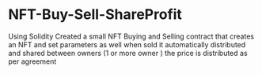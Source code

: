 # NFT-Buy-Sell-ShareProfit
Using Solidity Created a small NFT Buying and Selling contract that creates an NFT and set parameters as well when sold it automatically distributed and shared between owners (1 or more owner ) the price is distributed as per agreement
